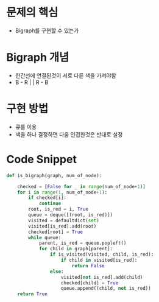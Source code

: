 # 문제의 핵심
- Bigraph를 구현할 수 있는가

# Bigraph 개념
- 한간선에 연결된것이 서로 다른 색을 가져야함
- B - R
  |   |
  R - B

# 구현 방법
- 큐를 이용
- 색을 하나 결정하면 다음 인접한것은 반대로 설정

# Code Snippet
```python
def is_bigraph(graph, num_of_node):

    checked = [False for _ in range(num_of_node+1)]
    for i in range(1, num_of_node+1):
        if checked[i]:
            continue
        root, is_red = i, True
        queue = deque([(root, is_red)])
        visited = defaultdict(set)
        visited[is_red].add(root)
        checked[root] = True
        while queue:
            parent, is_red = queue.popleft()
            for child in graph[parent]:
                if is_visited(visited, child, is_red):
                    if child in visited[is_red]:
                        return False
                else:
                    visited[not is_red].add(child)
                    checked[child] = True
                    queue.append((child, not is_red))
    return True
```